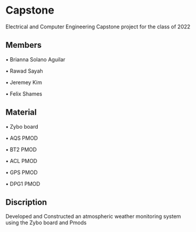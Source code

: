 # Capstone
Electrical and Computer Engineering Capstone project for the class of 2022

Members
-----------------
• Brianna Solano Aguilar

• Rawad Sayah

• Jeremey Kim

• Felix Shames

Material
------------------
• Zybo board

• AQS PMOD

• BT2 PMOD

• ACL PMOD

• GPS PMOD

• DPG1 PMOD

Discription
------------------
Developed and Constructed an atmospheric weather monitoring system using the Zybo board and Pmods
